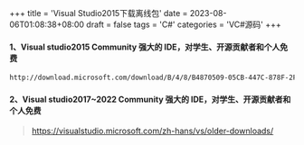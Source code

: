 +++
title = 'Visual Studio2015下载离线包'
date = 2023-08-06T01:08:38+08:00
draft = false
tags = 'C#'
categories = 'VC#源码'
+++

#### 1、Visual studio2015 Community 强大的 IDE，对学生、开源贡献者和个人免费
``` html {linenos=inline}
http://download.microsoft.com/download/B/4/8/B4870509-05CB-447C-878F-2F80E4CB464C/vs2015.com_chs.iso
```
#### 2、Visual studio2017~2022 Community 强大的 IDE，对学生、开源贡献者和个人免费
>https://visualstudio.microsoft.com/zh-hans/vs/older-downloads/